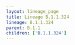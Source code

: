 ```yaml
---
layout: lineage_page
title: Lineage B.1.1.324
lineage: B.1.1.324
parent: B.1.1
children: ['B.1.1.324']
---
```

